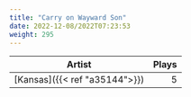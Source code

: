 ```yaml
---
title: "Carry on Wayward Son"
date: 2022-12-08/2022T07:23:53
weight: 295
---
```




 Artist | Plays 
----- | -----:
[Kansas]({{< ref "a35144">}}) | 5
